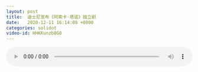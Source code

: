 ```yaml
---
layout: post
title:  迪士尼宣布《阿索卡·塔诺》独立剧
date:   2020-12-11 16:14:08 +0800
categories: solidot
video-id: HHKKunzb8G0
---
```


<audio src="/assets/9cc119a2d46db31a9adda3cf0476ae81.mp3" style="width: 100%;" controls></audio>

